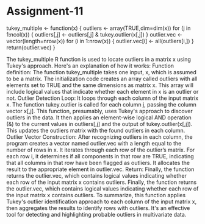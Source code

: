 # Assignment-11
tukey_multiple <- function(x) {
  outliers <- array(TRUE,dim=dim(x))
  for (j in 1:ncol(x)) {
    outliers[,j] <- outliers[,j] & tukey.outlier(x[,j])
  }
  outlier.vec <- vector(length=nrow(x))
  for (i in 1:nrow(x)) {
    outlier.vec[i] <- all(outliers[i,])
  } 
  return(outlier.vec) 
}

The tukey_multiple R function is used to locate outliers in a matrix x using Tukey's approach. Here's an explanation of how it works:
Function definition: The function tukey_multiple takes one input, x, which is assumed to be a matrix.
The initialization code creates an array called outliers with all elements set to TRUE and the same dimensions as matrix x. This array will include logical values that indicate whether each element in x is an outlier or not.
Outlier Detection Loop:
It loops through each column of the input matrix x.
The function tukey.outlier is called for each column j, passing the column vector x[,j]. This function, presumably, uses Tukey's approach to discover outliers in the data.
It then applies an element-wise logical AND operation (&) to the current values in outliers[,j] and the output of tukey.outlier(x[,j]). This updates the outliers matrix with the found outliers in each column.
Outlier Vector Construction:
After recognizing outliers in each column, the program creates a vector named outlier.vec with a length equal to the number of rows in x.
It iterates through each row of the outlier’s matrix.
For each row i, it determines if all components in that row are TRUE, indicating that all columns in that row have been flagged as outliers.
It allocates the result to the appropriate element in outlier.vec.
Return: 
Finally, the function returns the outlier.vec, which contains logical values indicating whether each row of the input matrix x contains outliers.
Finally, the function returns the outlier.vec, which contains logical values indicating whether each row of the input matrix x contains outliers.
To summarize, this function applies Tukey's outlier identification approach to each column of the input matrix x, then aggregates the results to identify rows with outliers. It's an effective tool for detecting and highlighting probable outliers in multivariate data.
